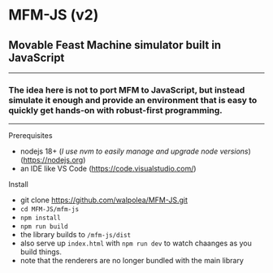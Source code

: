 # MFM-JS (v2)

## Movable Feast Machine simulator built in JavaScript

---

### The idea here is not to port MFM to JavaScript, but instead simulate it enough and provide an environment that is easy to quickly get hands-on with robust-first programming.

---

Prerequisites

- nodejs 18+ (_I use nvm to easily manage and upgrade node versions_) (https://nodejs.org)
- an IDE like VS Code (https://code.visualstudio.com/)

Install

- git clone https://github.com/walpolea/MFM-JS.git
- `cd MFM-JS/mfm-js`
- `npm install`
- `npm run build`
- the library builds to `/mfm-js/dist`
- also serve up `index.html` with `npm run dev` to watch chaanges as you build things.
- note that the renderers are no longer bundled with the main library
